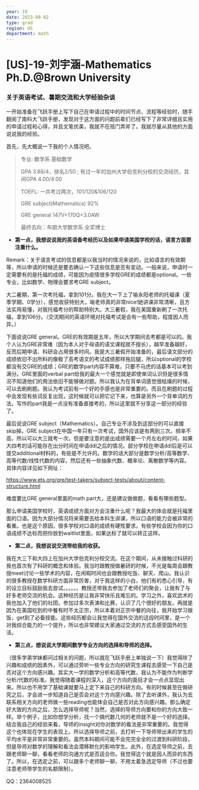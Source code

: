 ```yaml
---
year: 19
date: 2023-08-02
type: grad
region: US
department: math
---
```


# \[US\]-19-刘宇涵-Mathematics Ph.D.@Brown University

### 关于英语考试、暑期交流和大学经验杂谈

一开始准备在飞跃手册上写下自己在申请过程中的时间节点、流程等经验时，随手翻阅了南科大飞跃手册，发现对于这方面的问题前辈们已经写下了非常详细且实用的申请过程和心得，并且文笔优美，我就不在班门弄斧了。我就尽量从其他的方面说说我的经验。

首先，先大概说一下我的个人情况吧。

> 专业: 数学系 基础数学
>
> GPA 3.88/4，排名2/50 ; 有过一年的加州大学伯克利分校的交流经历，其间GPA 4.00/4.00
>
> TOEFL: 一共考过两次，101/120&106/120
>
> GRE subject(Mathematics) 92%
>
> GRE general 147V+170Q+3.0AW
>
> 最终去向：布朗大学数学系 全奖博士

- **第一点，我想说说我的英语备考经历以及如果申请美国学校的话，语言方面要注重什么。**

Remark：关于语言考试的信息都是以我当时的情况来说的，比如语言的有效期等，所以申请的时候还是要去确认一下这些信息是否有变动。一般来说，申请时一定需要有的是托福的成绩，可能因为疫情很多学校GRE的成绩都是optional。一些专业，比如数学、物理会要求考GRE subject。

大二暑期，第一次考托福，拿到101分。我在大一下上了喻永阳老师的托福课（夏季学期、0学分），感觉收获特别大，喻老师真的非常nice!她讲课非常清晰，且方法实用易懂，对我托福考分的帮助特别大。大三暑假，我在美国重新刷了一次托福，拿到106分。（交流期间的英语环境对托福考试是会有一些帮助，程度因人而异。）

下面说说GRE general。GRE的有效期是五年，所以大学期间去考都是可以的。我个人认为GRE非常难（因为本人对于母语的语文课程就不擅长），越早准备越好，反而后期申请、科研会占用很多时间。我是大三暑假开始准备的，最后语文部分的成绩依旧不出所料的像极了高考语文的考试成绩那样拖后腿，所以optional的学校都没有交GRE的成绩；GRE的数学part内容不算难，只要不马虎的话基本可以考到满分。GRE里面的verbal part给我的最大一个感觉就是即使单词认识但是很多情况不知道他们的用法依旧不能够做对题。所以我认为在背单词感觉很枯燥的时候，可以去刷刷题。我认为考试前有一个好的手感也是非常重要的。而且在刷题的过程中会发现有些词反复出现，这时候就可以把它记下来，也算是另外一个背单词的方法。写作的part我是一点没有准备直接考的，所以这里就不分享这一部分的经验了。

最后说说GRE subject（Mathematics）。自己专业不涉及到这部分的可以直接skip掉。GRE subject在中国一年只有一次考试，国外应该是有两到三次。频率不高，所以可以大三就考一次。但是要注意的是出成绩需要一个月左右的时间，如果大四考的话可能存在出分时间在申请ddl之后的情况。部分学校在申请ddl后是可以提交additional材料的，有些是不允许的。数学的话大部分是数学分析/高等数学、高等代数/线性代数的内容，然后还有一些抽象代数、概率论、离散数学等内容。具体内容详见如下网址：

https://www.ets.org/gre/test-takers/subject-tests/about/content-structure.html

难度要比GRE general里面的math part大，还是建议做做题，看看有哪些题型。

那么申请美国学校时，英语成绩方面对方会注重什么呢？我最大的体会就是托福里面的口语。因为大部分情况将来需要去给本科生讲课，所以口语的能力会被非常的看重。也是这个原因，很多学校对口语的成绩有硬性要求。有些学校会因为你的口语成绩不达标而把你放到waitlist里面，如果达标了就可以转正这样。

- **第二点，我想说说交流带给我的收获。**

我在大三下和大四上在加州大学伯克利分校交流。在这个期间，从未接触过科研的我也首次有了科研的概念和体验。我当时跟教授做暑研的时候，不光是每周会跟教授meet讨论一些学术的内容，在闲暇时间也会跟教授吃饭、聊天、爬山。我认识的很多教授在数学科研方面非常厉害，对于我这样的小白，他们有的悉心引导，有的设立目标鼓励我去尝试。。。。。。教授还带我去参加了老师们的聚会，让我有了与好多老师交流的机会。这种经历是让我非常快乐且难忘的。学习之外，喜欢武术的我也加入了他们的社团，参加过多次表演和比赛，认识了几个很好的朋友。再就是因为在美国吃到的中餐有时不太正宗，所以本着对正宗中餐的向往，我开始学习做饭，get到了必备技能。这些经历都会让我觉得在国外交流的这段时间里，是一个对我综合能力的一个提升，所以也非常建议大家通过交流的方式去感受国外的生活。

- **第三点，想说说大学期间数学专业方向的选择和导师的选择。**

（很多学弟学妹都问过相关的问题，所以就在飞跃手册上单独说一下）我觉得除了兴趣和成绩的因素外，可以通过旁听一些专业方向的研究生课程去感受一下自己是否对这个方向感兴趣。其实大一学的数学分析和高等代数，我认为不能作为判断学分析/代数的标准。我觉得随着课程的深入，这个方向的面目才会一点点显现出来。所以也不用学了基础课就要马上定下来自己的科研方向。有的时候甚至在做研究之后，才会进一步知道自己是否会对这个方向感兴趣。除了去听课外，我认为去联系相关方向的老师做一些reading也能体会自己是否对此方向感兴趣。那么确定好大致的方向之后，怎么选择导师呢？当然，选择的导师方向要和你的方向大致一样。举个例子，比如你想学分析，找一个搞代数几何的老师就不是一个好的选择。结合我自己的经验来看，导师的insight对你对数学的看法是非常重要的。我觉得这个也体现在学生的表现上。所以选择导师之前，去打听一下导师带出来的学生的平均水平是非常非常重要的。虽然本科期间可能不会完完全全的过渡到科研阶段，但是导师对数学的理解和看法会潜移默化的影响学生。此外，在选定导师之前，去跟老师聊一聊，看看老师的沟通方式是否适合你。我觉得这个就是因人而异的东西了。所以，在选定之前，可以跟多个老师聊一聊，不用太着急选定导师（不过也要注意老师带学生的名额限制）。

QQ：2364008525
